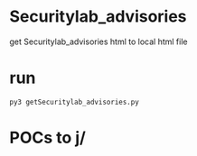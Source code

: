 # Securitylab_advisories
get Securitylab_advisories html to local html file

# run
```
py3 getSecuritylab_advisories.py
```

# POCs to j/
